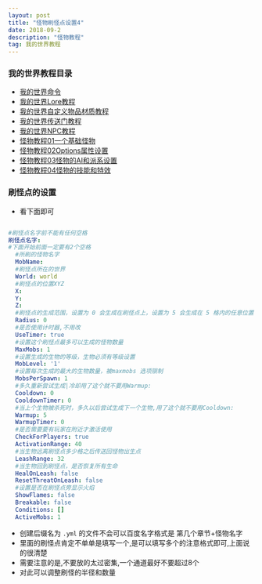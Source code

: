 ```yaml
---
layout: post
title: "怪物刷怪点设置4"
date: 2018-09-2
description: "怪物教程"
tag: 我的世界教程
---  
```

### 我的世界教程目录
* [我的世界命令](https://www.thelunai.ml/2018/08/MC/)
* [我的世界Lore教程](https://www.thelunai.ml/2018/08/Lore/)
* [我的世界自定义物品材质教程](https://www.thelunai.ml/2018/08/ServerResourcePacks/)
* [我的世界传送门教程](https://www.thelunai.ml/2018/08/csm/)
* [我的世界NPC教程](https://www.thelunai.ml/2018/08/NPC/)
* [怪物教程01一个基础怪物](https://www.thelunai.ml/2018/08/gw01/)
* [怪物教程02Options属性设置](https://www.thelunai.ml/2018/08/gw02/)
* [怪物教程03怪物的AI和派系设置](https://www.thelunai.ml/2018/08/gw03/)
* [怪物教程04怪物的技能和特效](https://www.thelunai.ml/2018/08/gw04/)

### 刷怪点的设置

* 看下面即可
```yml

#刷怪点名字前不能有任何空格
刷怪点名字:
#下面开始前面一定要有2个空格
  #所刷的怪物名字
  MobName: 
  #刷怪点所在的世界
  World: world
  #刷怪点的位置XYZ
  X: 
  Y: 
  Z: 
  #刷怪点的生成范围，设置为 0 会生成在刷怪点上，设置为 5 会生成在 5 格内的任意位置
  Radius: 0
  #是否使用计时器,不用改
  UseTimer: true
  #设置这个刷怪点最多可以生成的怪物数量
  MaxMobs: 1
  #设置生成的生物的等级，生物必须有等级设置
  MobLevel: '1'
  #设置每次生成的最大的生物数量，被maxmobs 选项限制
  MobsPerSpawn: 1
  #多久重新尝试生成|冷却用了这个就不要用Warmup:
  Cooldown: 0
  CooldownTimer: 0
  #当上个生物被杀死时，多久以后尝试生成下一个生物,用了这个就不要用Cooldown:
  Warmup: 5
  WarmupTimer: 0
  #是否需要要有玩家在附近才激活使用
  CheckForPlayers: true
  ActivationRange: 40
  #当生物远离刷怪点多少格之后传送回怪物出生点
  LeashRange: 32
  #当生物回到刷怪点，是否恢复所有生命
  HealOnLeash: false
  ResetThreatOnLeash: false
  #设置是否在刷怪点旁显示火焰
  ShowFlames: false
  Breakable: false
  Conditions: []
  ActiveMobs: 1


```

* 创建后缀名为 `.yml` 的文件不会可以百度名字格式是 第几个章节+怪物名字
* 里面的刷怪点肯定不单单是填写一个,是可以填写多个的注意格式即可,上面说的很清楚
* 需要注意的是,不要放的太过密集,一个通道最好不要超过8个
* 对此可以调整刷怪的半径和数量